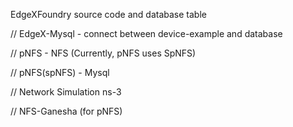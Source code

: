 EdgeXFoundry source code and database table

// EdgeX-Mysql - connect between device-example and database

// pNFS - NFS (Currently, pNFS uses SpNFS)

// pNFS(spNFS) - Mysql

// Network Simulation ns-3

// NFS-Ganesha (for pNFS)
